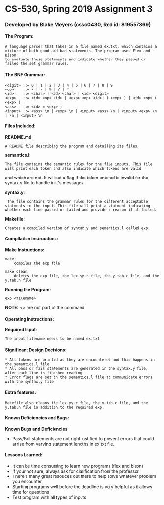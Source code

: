 <!-----------------------------------------------------------------
 Name: Blake Meyers(cssc0430, Red id: 819557369)
 Project: CS530 Assignment 3
 File: README.md
 Notes: A README file describing the program and detailing its files.
--------------------------------------------------------------------->

# CS-530, Spring 2019 Assignment 3


### Developed by Blake Meyers (cssc0430, Red id: 819557369)

#### The Program:

    A language parser that takes in a file named ex.txt, which contains a mixture of both good and bad statements. The program uses Flex and Bison
    to evaluate these statements and indicate whether they passed or failed the set grammar rules.

#### The BNF Grammar:

    <digit> ::= 0 | 1 | 2 | 3 | 4 | 5 | 6 | 7 | 8 | 9
    <op>    ::= + | - | % | / | *
    <id>    ::= <char> | <id> <char> | <id> <digit>
    <exp>   ::= <id> <op> <id> | <exp> <op> <id>| ( <exp> ) | <id> <op> ( <exp> )
    <ass>   ::= <id> = <exp> ;
    <input> ::= <ass> \n | <exp> \n | <input> <ass> \n | <input> <exp> \n | \n | <input> \n
 
#### Files Included:
**README.md**:

    A README file describing the program and detailing its files.

**semantics.l**:

    The file contains the semantic rules for the file inputs. This file will print each token and also indicate which tokens are valid 
 and which are not. It will set a flag if the token entered is invalid for the syntax.y file to handle in it's messages.

**syntax.y**:

     The file contains the grammar rules for the different acceptable statments in the input. This file will print a statment indicating whether each line passed or failed and provide a reason if it failed.

**Makefile**:

    Creates a compiled version of syntax.y and semantics.l called exp.

#### Compilation Instructions:
**Make Instructions:**

    make:
    	compiles the exp file

    make clean:
    	deletes the exp file, the lex.yy.c file, the y.tab.c file, and the y.tab.h file

**Running the Program:**

    exp <filename>

**NOTE:** <> are not part of the command.

#### Operating Instructions:
**Required Input**:

    The input filename needs to be named ex.txt

#### Significant Design Decisions:

    * All tokens are printed as they are encountered and this happens in the semantics.l file
    * All pass or fail statements are generated in the syntax.y file, after each line is finished reading
    * Error flags are set in the semantics.l file to communicate errors with the syntax.y file

#### Extra features:

    Makefile also cleans the lex.yy.c file, the y.tab.c file, and the y.tab.h file in addition to the required exp.

#### Known Deficiencies and Bugs:
**Known Bugs and Deficiencies**
* Pass/Fail statements are not right justified to prevent errors that could arrise from varying statement lengths in ex.txt file.
  
#### Lessons Learned:
* It can be time consuming to learn new programs (flex and bison)
* If your not sure, always ask for clarification from the professor
* There's many great resouces out there to help solve whatever problem you encounter
* Starting programs well before the deadline is very helpful as it allows time for questions
* Test program with all types of inputs
<!-----------------------------------------[ EOF: README.md ]--------------------------------->
